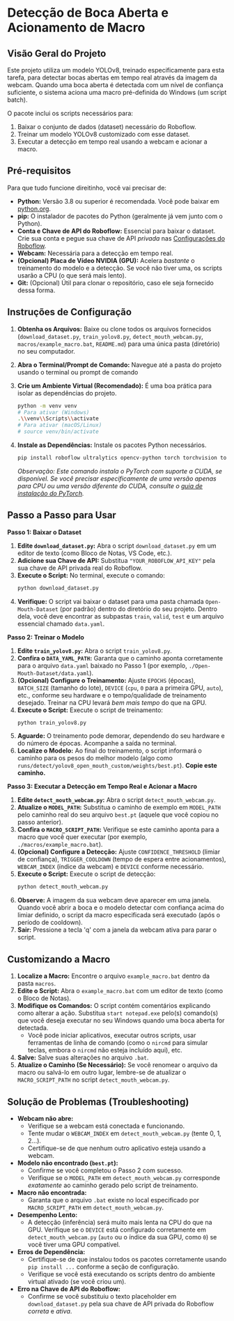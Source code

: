 # Detecção de Boca Aberta e Acionamento de Macro

## Visão Geral do Projeto

Este projeto utiliza um modelo YOLOv8, treinado especificamente para esta tarefa, para detectar bocas abertas em tempo real através da imagem da webcam. Quando uma boca aberta é detectada com um nível de confiança suficiente, o sistema aciona uma macro pré-definida do Windows (um script batch).

O pacote inclui os scripts necessários para:
1.  Baixar o conjunto de dados (dataset) necessário do Roboflow.
2.  Treinar um modelo YOLOv8 customizado com esse dataset.
3.  Executar a detecção em tempo real usando a webcam e acionar a macro.

## Pré-requisitos

Para que tudo funcione direitinho, você vai precisar de:

*   **Python:** Versão 3.8 ou superior é recomendada. Você pode baixar em [python.org](https://www.python.org/downloads/).
*   **pip:** O instalador de pacotes do Python (geralmente já vem junto com o Python).
*   **Conta e Chave de API do Roboflow:** Essencial para baixar o dataset. Crie sua conta e pegue sua chave de API *privada* nas [Configurações do Roboflow](https://app.roboflow.com/settings/api).
*   **Webcam:** Necessária para a detecção em tempo real.
*   **(Opcional) Placa de Vídeo NVIDIA (GPU):** Acelera *bastante* o treinamento do modelo e a detecção. Se você não tiver uma, os scripts usarão a CPU (o que será mais lento).
*   **Git:** (Opcional) Útil para clonar o repositório, caso ele seja fornecido dessa forma.

## Instruções de Configuração

1.  **Obtenha os Arquivos:** Baixe ou clone todos os arquivos fornecidos (`download_dataset.py`, `train_yolov8.py`, `detect_mouth_webcam.py`, `macros/example_macro.bat`, `README.md`) para uma única pasta (diretório) no seu computador.

2.  **Abra o Terminal/Prompt de Comando:** Navegue até a pasta do projeto usando o terminal ou prompt de comando 

3.  **Crie um Ambiente Virtual (Recomendado):** É uma boa prática para isolar as dependências do projeto.
    ```bash
    python -m venv venv
    # Para ativar (Windows)
    .\\venv\\Scripts\\activate
    # Para ativar (macOS/Linux)
    # source venv/bin/activate
    ```

4.  **Instale as Dependências:** Instale os pacotes Python necessários.
    ```bash
    pip install roboflow ultralytics opencv-python torch torchvision torchaudio
    ```
    *Observação: Este comando instala o PyTorch com suporte a CUDA, se disponível. Se você precisar especificamente de uma versão apenas para CPU ou uma versão diferente do CUDA, consulte o [guia de instalação do PyTorch](https://pytorch.org/get-started/locally/).*

## Passo a Passo para Usar

**Passo 1: Baixar o Dataset**

1.  **Edite `download_dataset.py`:** Abra o script `download_dataset.py` em um editor de texto (como Bloco de Notas, VS Code, etc.).
2.  **Adicione sua Chave de API:** Substitua `"YOUR_ROBOFLOW_API_KEY"` pela sua chave de API privada real do Roboflow.
3.  **Execute o Script:** No terminal, execute o comando:
    ```bash
    python download_dataset.py
    ```
4.  **Verifique:** O script vai baixar o dataset para uma pasta chamada `Open-Mouth-Dataset` (por padrão) dentro do diretório do seu projeto. Dentro dela, você deve encontrar as subpastas `train`, `valid`, `test` e um arquivo essencial chamado `data.yaml`.

**Passo 2: Treinar o Modelo**

1.  **Edite `train_yolov8.py`:** Abra o script `train_yolov8.py`.
2.  **Confira o `DATA_YAML_PATH`:** Garanta que o caminho aponta corretamente para o arquivo `data.yaml` baixado no Passo 1 (por exemplo, `./Open-Mouth-Dataset/data.yaml`).
3.  **(Opcional) Configure o Treinamento:** Ajuste `EPOCHS` (épocas), `BATCH_SIZE` (tamanho do lote), `DEVICE` (`cpu`, `0` para a primeira GPU, `auto`), etc., conforme seu hardware e o tempo/qualidade de treinamento desejado. Treinar na CPU levará *bem mais tempo* do que na GPU.
4.  **Execute o Script:** Execute o script de treinamento:
    ```bash
    python train_yolov8.py
    ```
5.  **Aguarde:** O treinamento pode demorar, dependendo do seu hardware e do número de épocas. Acompanhe a saída no terminal.
6.  **Localize o Modelo:** Ao final do treinamento, o script informará o caminho para os pesos do melhor modelo (algo como `runs/detect/yolov8_open_mouth_custom/weights/best.pt`). **Copie este caminho.**

**Passo 3: Executar a Detecção em Tempo Real e Acionar a Macro**

1.  **Edite `detect_mouth_webcam.py`:** Abra o script `detect_mouth_webcam.py`.
2.  **Atualize o `MODEL_PATH`:** Substitua o caminho de exemplo em `MODEL_PATH` pelo caminho real do seu arquivo `best.pt` (aquele que você copiou no passo anterior).
3.  **Confira o `MACRO_SCRIPT_PATH`:** Verifique se este caminho aponta para a macro que você quer executar (por exemplo, `./macros/example_macro.bat`).
4.  **(Opcional) Configure a Detecção:** Ajuste `CONFIDENCE_THRESHOLD` (limiar de confiança), `TRIGGER_COOLDOWN` (tempo de espera entre acionamentos), `WEBCAM_INDEX` (índice da webcam) e `DEVICE` conforme necessário.
5.  **Execute o Script:** Execute o script de detecção:
    ```bash
    python detect_mouth_webcam.py
    ```
6.  **Observe:** A imagem da sua webcam deve aparecer em uma janela. Quando você abrir a boca e o modelo detectar com confiança acima do limiar definido, o script da macro especificada será executado (após o período de cooldown).
7.  **Sair:** Pressione a tecla 'q' com a janela da webcam ativa para parar o script.

## Customizando a Macro

1.  **Localize a Macro:** Encontre o arquivo `example_macro.bat` dentro da pasta `macros`.
2.  **Edite o Script:** Abra o `example_macro.bat` com um editor de texto (como o Bloco de Notas).
3.  **Modifique os Comandos:** O script contém comentários explicando como alterar a ação. Substitua `start notepad.exe` pelo(s) comando(s) que você deseja executar no seu Windows quando uma boca aberta for detectada.
    *   Você pode iniciar aplicativos, executar outros scripts, usar ferramentas de linha de comando (como o `nircmd` para simular teclas, embora o `nircmd` não esteja incluído aqui), etc.
4.  **Salve:** Salve suas alterações no arquivo `.bat`.
5.  **Atualize o Caminho (Se Necessário):** Se você renomear o arquivo da macro ou salvá-lo em outro lugar, lembre-se de atualizar o `MACRO_SCRIPT_PATH` no script `detect_mouth_webcam.py`.

## Solução de Problemas (Troubleshooting)

*   **Webcam não abre:**
    *   Verifique se a webcam está conectada e funcionando.
    *   Tente mudar o `WEBCAM_INDEX` em `detect_mouth_webcam.py` (tente 0, 1, 2...).
    *   Certifique-se de que nenhum outro aplicativo esteja usando a webcam.
*   **Modelo não encontrado (`best.pt`):**
    *   Confirme se você completou o Passo 2 com sucesso.
    *   Verifique se o `MODEL_PATH` em `detect_mouth_webcam.py` corresponde *exatamente* ao caminho gerado pelo script de treinamento.
*   **Macro não encontrada:**
    *   Garanta que o arquivo `.bat` existe no local especificado por `MACRO_SCRIPT_PATH` em `detect_mouth_webcam.py`.
*   **Desempenho Lento:**
    *   A detecção (inferência) será muito mais lenta na CPU do que na GPU. Verifique se o `DEVICE` está configurado corretamente em `detect_mouth_webcam.py` (`auto` ou o índice da sua GPU, como `0`) se você tiver uma GPU compatível.
*   **Erros de Dependência:**
    *   Certifique-se de que instalou todos os pacotes corretamente usando `pip install ...` conforme a seção de configuração.
    *   Verifique se você está executando os scripts dentro do ambiente virtual ativado (se você criou um).
*   **Erro na Chave de API do Roboflow:**
    *   Confirme se você substituiu o texto placeholder em `download_dataset.py` pela sua chave de API privada do Roboflow *correta* e *ativa*.

